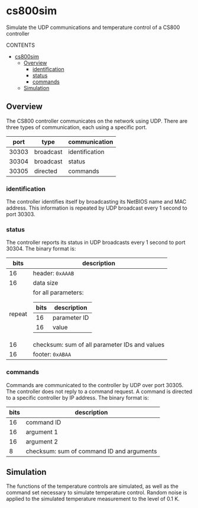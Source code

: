 # cs800sim
Simulate the UDP communications and temperature control of a CS800 controller

CONTENTS

- [cs800sim](#cs800sim)
  - [Overview](#overview)
    - [identification](#identification)
    - [status](#status)
    - [commands](#commands)
  - [Simulation](#simulation)

## Overview

The CS800 controller communicates on the network using UDP.
There are three types of communication, each using a specific port.

port | type | communication
---- | ---- | ----
30303 | broadcast | identification
30304 | broadcast | status
30305 | directed | commands

### identification

The controller identifies itself by broadcasting its NetBIOS 
name and MAC address.  This information is repeated by UDP 
broadcast every 1 second to port 30303.

### status

The controller reports its status in UDP broadcasts
every 1 second to port 30304.  The binary format is:

<!--
    Markdown does not support nested tables directly.
    Markdown allows embedded HTML.
    Write the nested table content with HTML.
-->

bits | description
---- | ----
16 | header: `0xAAAB`
16 | data size
repeat | for all parameters:<br /> <table> <thead>  <tr>  <th>bits</th>  <th>description</th>  </tr>  </thead> <tbody> <tr> <td>16</td> <td>parameter ID</td> </tr> <tr> <td>16</td> <td>value</td> </tr> </tbody> </table>
16 | checksum: sum of all parameter IDs and values
16 | footer: `0xABAA`


### commands

Commands are communicated to the controller
by UDP over port 30305.  
The controller does not reply to a command request.
A command is directed to a specific controller by IP address.
The binary format is:

bits | description
---- | ----
16 | command ID
16 | argument 1
16 | argument 2
8 | checksum: sum of command ID and arguments


## Simulation

The functions of the temperature controls are simulated, as well as the
command set necessary to simulate temperature control.  Random noise is applied
to the simulated temperature measurement to the level of 0.1 K.
